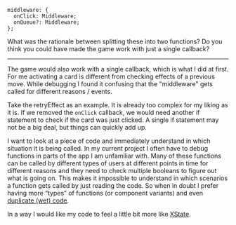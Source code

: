 ```
middleware: {
  onClick: Middleware;
  onQueue?: Middleware;
};
```
What was the rationale between splitting these into two functions? Do you think you could have made the game work with just a single callback?

***

The game would also work with a single callback, which is what I did at first. For me activating a card is different from checking effects of a previous move. While debugging I found it confusing that the "middleware" gets called for different reasons / events.

Take the retryEffect as an example. It is already too complex for my liking as it is. If we removed the `onClick` callback, we would need another if statement to check if the card was just clicked. A single if statement may not be a big deal, but things can quickly add up.

I want to look at a piece of code and immediately understand in which situation it is being called. In my current project I often have to debug functions in parts of the app I am unfamiliar with. Many of these functions can be called by different types of users at different points in time for different reasons and they need to check multiple booleans to figure out what is going on. This makes it impossible to understand in which scenarios a function gets called by just reading the code. So when in doubt I prefer having more “types” of functions (or component variants) and even [duplicate (wet) code](https://www.youtube.com/watch?v=17KCHwOwgms).

In a way I would like my code to feel a little bit more like [XState](https://xstate.js.org/).
